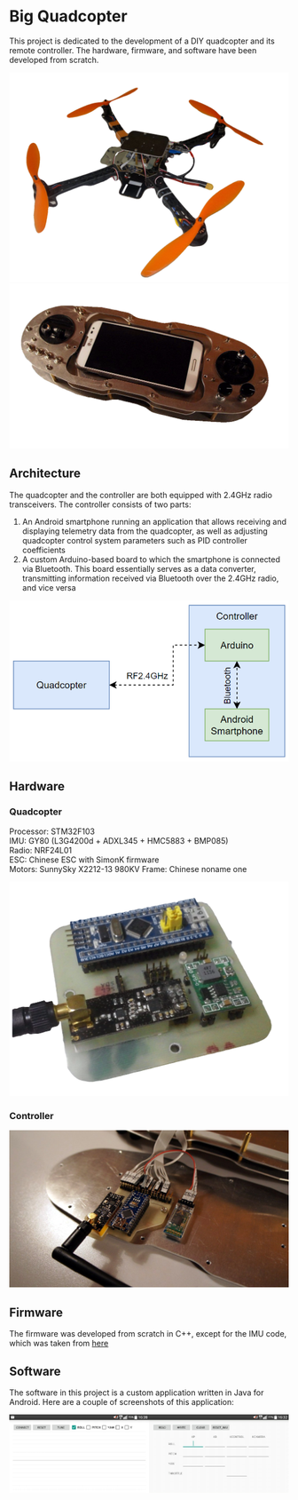 # Big Quadcopter

This project is dedicated to the development of a DIY quadcopter and its remote controller. The hardware, firmware, and software have been developed from scratch.

![alt text](images/bqcopter.png)
![alt text](images/transmitter.png)

## Architecture

The quadcopter and the controller are both equipped with 2.4GHz radio transceivers. The controller consists of two parts:

1. An Android smartphone running an application that allows receiving and displaying telemetry data from the quadcopter, as well as adjusting quadcopter control system parameters such as PID controller coefficients
2. A custom Arduino-based board to which the smartphone is connected via Bluetooth. This board essentially serves as a data converter, transmitting information received via Bluetooth over the 2.4GHz radio, and vice versa

![alt text](images/diagram_updated.png)

## Hardware

### Quadcopter

Processor: STM32F103  
IMU: GY80 (L3G4200d + ADXL345 + HMC5883 + BMP085)  
Radio: NRF24L01  
ESC: Chinese ESC with SimonK firmware  
Motors: SunnySky X2212-13 980KV
Frame: Chinese noname one

![alt text](images/board.png)

### Controller

![alt text](images/controller_new.jpg)

## Firmware  

The firmware was developed from scratch in C++, except for the IMU code, which was taken from [here](https://x-io.co.uk/open-source-imu-and-ahrs-algorithms/)

## Software

The software in this project is a custom application written in Java for Android. Here are a couple of screenshots of this application:

![alt text](images/android1plus2.png)